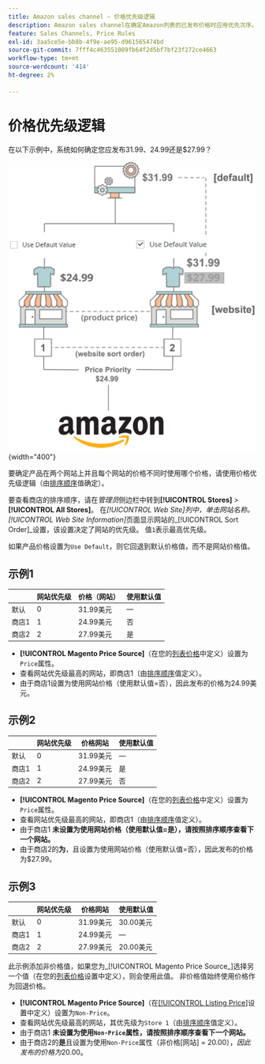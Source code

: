 ```yaml
---
title: Amazon sales channel — 价格优先级逻辑
description: Amazon sales channel在确定Amazon列表的已发布价格时应用优先次序。
feature: Sales Channels, Price Rules
exl-id: 3aa5ce5e-bb8b-4f9e-ae95-d961565474bd
source-git-commit: 7fff4c463551089fb64f2d5bf7bf23f272ce4663
workflow-type: tm+mt
source-wordcount: '414'
ht-degree: 2%

---
```


# 价格优先级逻辑

在以下示例中，系统如何确定您应发布$31.99、$24.99还是$27.99？

![Commerce价格范围](assets/amazon-price-scope.png){width="400"}

要确定产品在两个网站上并且每个网站的价格不同时使用哪个价格，请使用价格优先级逻辑（由[排序顺序](https://experienceleague.adobe.com/docs/commerce-admin/stores-sales/site-store/store-views.html)值确定）。

要查看商店的排序顺序，请在&#x200B;_管理员_&#x200B;侧边栏中转到&#x200B;**[!UICONTROL Stores]** > **[!UICONTROL All Stores]**。 在&#x200B;_[!UICONTROL Web Site]_列中，单击网站名称。_[!UICONTROL Web Site Information]_&#x200B;页面显示网站的&#x200B;_[!UICONTROL Sort Order]_设置，该设置决定了网站的优先级。 值`1`表示最高优先级。

如果产品价格设置为`Use Default`，则它回退到默认价格值，而不是网站价格值。

## 示例1

|         | 网站优先级 | 价格（网站） | 使用默认值 |
|---------|------------------|-----------------|-------------|
| 默认 | 0 | 31.99美元 | — |
| 商店1 | 1 | 24.99美元 | 否 |
| 商店2 | 2 | 27.99美元 | 是 |

- **[!UICONTROL Magento Price Source]**（在您的[列表价格](./listing-price.md)中定义）设置为`Price`属性。
- 查看网站优先级最高的网站，即商店1（由[排序顺序](https://experienceleague.adobe.com/docs/commerce-admin/stores-sales/site-store/store-views.html)值定义）。
- 由于商店1设置为使用网站价格（使用默认值=否），因此发布的价格为24.99美元。

## 示例2

|         | 网站优先级 | 价格网站 | 使用默认值 |
|---------|------------------|---------------|-------------|
| 默认 | 0 | 31.99美元 | — |
| 商店1 | 1 | 24.99美元 | 是 |
| 商店2 | 2 | 27.99美元 | 否 |

- **[!UICONTROL Magento Price Source]**（在您的[列表价格](./listing-price.md)中定义）设置为`Price`属性。
- 查看网站优先级最高的网站，即商店1（由[排序顺序](https://experienceleague.adobe.com/docs/commerce-admin/stores-sales/site-store/store-views.html)值定义）。
- 由于商店1 **未设置为使用网站价格（使用默认值=是），请按照排序顺序查看下一个网站。**
- 由于商店2的&#x200B;**为**，且设置为使用网站价格（使用默认值=否），因此发布的价格为$27.99。

## 示例3

|         | 网站优先级 | 价格网站 | 使用默认值 |
|---------|------------------|---------------|-------------|
| 默认 | 0 | 31.99美元 | 30.00美元 |
| 商店1 | 1 | 24.99美元 | — |
| 商店2 | 2 | 27.99美元 | 20.00美元 |

此示例添加非价格值，如果您为_[!UICONTROL Magento Price Source_]选择另一个值（在您的[列表价格](./listing-price.md)设置中定义），则会使用此值。 非价格值始终使用价格作为回退价格。

- **[!UICONTROL Magento Price Source]**（在[[!UICONTROL Listing Price]](./listing-price.md)设置中定义）设置为`Non-Price`。
- 查看网站优先级最高的网站，其优先级为`Store 1`（由[排序顺序](https://experienceleague.adobe.com/docs/commerce-admin/stores-sales/site-store/store-views.html)值定义）。
- 由于商店1 **未设置为使用`Non-Price`属性，请按照排序顺序查看下一个网站。**
- 由于商店2的&#x200B;**是**&#x200B;且设置为使用`Non-Price`属性（非价格[网站] = $20.00），因此发布的价格为$20.00。

